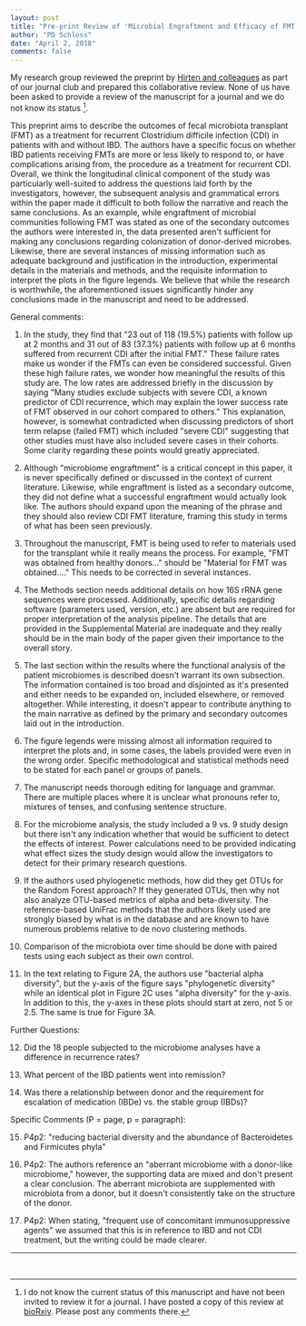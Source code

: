 ```yaml
---
layout: post
title: "Pre-print Review of 'Microbial Engraftment and Efficacy of FMT for C. difficile Patients With and Without IBD'"
author: "PD Schloss"
date: "April 2, 2018"
comments: false
---
```


My research group reviewed the preprint by [Hirten and colleagues](https://www.biorxiv.org/content/early/2018/02/18/267492) as part of our journal club and prepared this collaborative review. None of us have been asked to provide a review of the manuscript for a journal and we do not know its status [^1].

This preprint aims to describe the outcomes of fecal microbiota transplant (FMT) as a treatment for recurrent Clostridium difficile infection (CDI) in patients with and without IBD. The authors have a specific focus on whether IBD patients receiving FMTs are more or less likely to respond to, or have complications arising from, the procedure as a treatment for recurrent CDI. Overall, we think the longitudinal clinical component of the study was particularly well-suited to address the questions laid forth by the investigators, however, the subsequent analysis and grammatical errors within the paper made it difficult to both follow the narrative and reach the same conclusions. As an example, while engraftment of microbial communities following FMT was stated as one of the secondary outcomes the authors were interested in, the data presented aren't sufficient for making any conclusions regarding colonization of donor-derived microbes. Likewise, there are several instances of missing information such as adequate background and justification in the introduction, experimental details in the materials and methods, and the requisite information to interpret the plots in the figure legends. We believe that while the research is worthwhile, the aforementioned issues significantly hinder any conclusions made in the manuscript and need to be addressed.

General comments:

1. In the study, they find that "23 out of 118 (19.5%) patients with follow up at 2 months and 31 out of 83 (37.3%) patients with follow up at 6 months suffered from recurrent CDI after the initial FMT." These failure rates make us wonder if the FMTs can even be considered successful. Given these high failure rates, we wonder how meaningful the results of this study are. The low rates are addressed briefly in the discussion by saying "Many studies exclude subjects with severe CDI, a known predictor of CDI recurrence, which may explain the lower success rate of FMT observed in our cohort compared to others." This explanation, however, is somewhat contradicted when discussing predictors of short term relapse (failed FMT) which included "severe CDI" suggesting that other studies must have also included severe cases in their cohorts. Some clarity regarding these points would greatly appreciated.

2. Although "microbiome engraftment" is a critical concept in this paper, it is never specifically defined or discussed in the context of current literature. Likewise, while engraftment is listed as a secondary outcome, they did not define what a successful engraftment would actually look like. The authors should expand upon the meaning of the phrase and they should also review CDI FMT literature, framing this study in terms of what has been seen previously.

3. Throughout the manuscript, FMT is being used to refer to materials used for the transplant while it really means the process. For example, "FMT was obtained from healthy donors..." should be "Material for FMT was obtained...." This needs to be corrected in several instances.

4. The Methods section needs additional details on how 16S rRNA gene sequences were processed. Additionally, specific details regarding software (parameters used, version, etc.) are absent but are required for proper interpretation of the analysis pipeline. The details that are provided in the Supplemental Material are inadequate and they really should be in the main body of the paper given their importance to the overall story.

5. The last section within the results where the functional analysis of the patient microbiomes is described doesn't warrant its own subsection. The information contained is too broad and disjointed as it's presented and either needs to be expanded on, included elsewhere, or removed altogether. While interesting, it doesn't appear to contribute anything to the main narrative as defined by the primary and secondary outcomes laid out in the introduction.

6. The figure legends were missing almost all information required to interpret the plots and, in some cases, the labels provided were even in the wrong order. Specific methodological and statistical methods need to be stated for each panel or groups of panels.

7. The manuscript needs thorough editing for language and grammar. There are multiple places where it is unclear what pronouns refer to, mixtures of tenses, and confusing sentence structure.

8. For the microbiome analysis, the study included a 9 vs. 9 study design but there isn't any indication whether that would be sufficient to detect the effects of interest. Power calculations need to be provided indicating what effect sizes the study design would allow the investigators to detect for their primary research questions.

9. If the authors used phylogenetic methods, how did they get OTUs for the Random Forest approach? If they generated OTUs, then why not also analyze OTU-based metrics of alpha and beta-diversity. The reference-based UniFrac methods that the authors likely used are strongly biased by what is in the database and are known to have numerous problems relative to de novo clustering methods.

10. Comparison of the microbiota over time should be done with paired tests using each subject as their own control.

11. In the text relating to Figure 2A, the authors use "bacterial alpha diversity", but the y-axis of the figure says "phylogenetic diversity" while an identical plot in Figure 2C uses "alpha diversity" for the y-axis. In addition to this, the y-axes in these plots should start at zero, not 5 or 2.5. The same is true for Figure 3A.

Further Questions:

12. Did the 18 people subjected to the microbiome analyses have a difference in recurrence rates?

13. What percent of the IBD patients went into remission?

14. Was there a relationship between donor and the requirement for escalation of medication (IBDe) vs. the stable group (IBDs)?

Specific Comments (P = page, p = paragraph):

15. P4p2: "reducing bacterial diversity and the abundance of Bacteroidetes and Firmicutes phyla"

16. P4p2: The authors reference an "aberrant microbiome with a donor-like microbiome," however, the supporting data are mixed and don't present a clear conclusion. The aberrant microbiota are supplemented with microbiota from a donor, but it doesn't consistently take on the structure of the donor.

17. P4p2: When stating, "frequent use of concomitant immunosuppressive agents" we assumed that this is in reference to IBD and not CDI treatment, but the writing could be made clearer.

---

<br>

[^1]: I do not know the current status of this manuscript and have not been invited to review it for a journal. I have posted a copy of this review at [bioRxiv](https://www.biorxiv.org/content/early/2018/02/18/267492#comment-3835746060). Please post any comments there.
